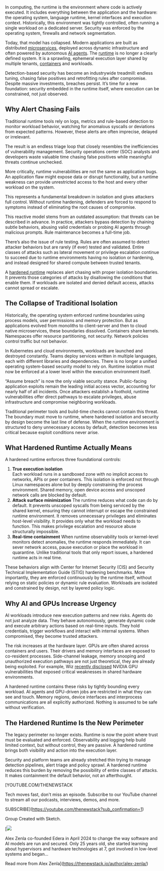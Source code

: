 In computing, the runtime is the environment where code is actively executed. It includes everything between the application and the hardware: the operating system, language runtime, kernel interfaces and execution context. Historically, this environment was tightly controlled, often running a single workload on a dedicated server. Security was enforced by the operating system, firewalls and network segmentation.

Today, that model has collapsed. Modern applications are built as distributed [microservices](https://thenewstack.io/microservices/), deployed across dynamic infrastructure and often powered by autonomous [AI agents](https://thenewstack.io/ai-agents-a-comprehensive-introduction-for-developers/). The [runtime](https://thenewstack.io/cloud-native/the-cloud-native-landscape-the-runtime-layer-explained/) is no longer a clearly defined system. It is a sprawling, ephemeral execution layer shared by multiple tenants, [containers](https://thenewstack.io/introduction-to-containers/) and workloads.

Detection-based security has become an industrywide treadmill: endless tuning, chasing false positives and retrofitting rules after compromise. Despite massive investments, breaches persist. It’s time for a new foundation: security embedded in the runtime itself, where execution can be constrained, not just observed.

## **Why Alert Chasing Fails**

Traditional runtime tools rely on logs, metrics and rule-based detection to monitor workload behavior, watching for anomalous syscalls or deviations from expected patterns. However, these alerts are often imprecise, delayed or irrelevant.

The result is an endless triage loop that closely resembles the inefficiencies of vulnerability management. Security operations center (SOC) analysts and developers waste valuable time chasing false positives while meaningful threats continue unchecked.

More critically, runtime vulnerabilities are not the same as application bugs. An application flaw might expose data or disrupt functionality, but a runtime weakness can provide unrestricted access to the host and every other workload on the system.

This represents a fundamental breakdown in isolation and gives attackers full control. Without runtime hardening, defenders are forced to respond to symptoms instead of eliminating the root causes of compromise.

This reactive model stems from an outdated assumption: that threats can be described in advance. In practice, attackers bypass detection by chaining subtle behaviors, abusing valid credentials or probing AI agents through malicious prompts. Rule maintenance becomes a full-time job.

There’s also the issue of rule testing. Rules are often assumed to detect attacker behaviors but are rarely (if ever) tested and validated. Entire classes of attacks such as lateral movement or privilege escalation continue to succeed due to runtime environments having no isolation or hardening, and instead designed for shared compute between trusted tenants.

A [hardened runtime](https://edera.dev/stories/hardened-runtime-standard-for-ai-and-app-security) replaces alert chasing with proper isolation boundaries. It prevents those categories of attacks by disallowing the conditions that enable them. If workloads are isolated and denied default access, attacks cannot spread or escalate.

## **The Collapse of Traditional Isolation**

Historically, the operating system enforced runtime boundaries using process models, user permissions and memory protection. But as applications evolved from monoliths to client-server and then to cloud native microservices, these boundaries dissolved. Containers share kernels. Namespaces offer resource partitioning, not security. Network policies control traffic but not behavior.

In Kubernetes and cloud environments, workloads are launched and destroyed constantly. Teams deploy services written in multiple languages, each with different libraries and dependencies. There is no longer a unified operating system-based security model to rely on. Runtime isolation must now be enforced at a lower level within the execution environment itself.

“Assume breach” is now the only viable security stance. Public-facing application exploits remain the leading initial access vector, accounting for nearly half of all incidents. Once attackers establish a foothold, runtime vulnerabilities offer direct pathways to escalate privileges, abuse infrastructure and compromise neighboring workloads.

Traditional perimeter tools and build-time checks cannot contain this threat. The boundary must move to runtime, where hardened isolation and security by design become the last line of defense. When the runtime environment is structured to deny unnecessary access by default, detection becomes less critical because exploit conditions never arise.

## **What Hardened Runtime Actually Means**

A hardened runtime enforces three foundational controls:

1. **True execution isolation**  
   Each workload runs in a sandboxed zone with no implicit access to networks, APIs or peer containers. This isolation is enforced not through Linux namespaces alone but by deeply constraining the process environment. Shared memory, open device access and unscoped network calls are blocked by default.
2. **Attack surface minimization** The runtime reduces what code can do by default. It prevents unscoped syscalls from being serviced by the shared kernel, ensuring they cannot interrupt or escape the constrained runtime environment. It removes unnecessary privileges and eliminates host-level visibility. It provides only what the workload needs to function. This makes privilege escalation and resource abuse structurally impossible.
3. **Real-time containment** When runtime observability tools or kernel-level monitors detect anomalies, the runtime responds immediately. It can sever network access, pause execution or place the workload in quarantine. Unlike traditional tools that only report issues, a hardened runtime acts in real time.

These behaviors align with Center for Internet Security (CIS) and Security Technical Implementation Guide (STIG) hardening benchmarks. More importantly, they are enforced continuously by the runtime itself, without relying on static policies or dynamic rule evaluation. Workloads are isolated and constrained by design, not by layered policy logic.

## **Why AI and GPUs Increase Urgency**

AI workloads introduce new execution patterns and new risks. Agents do not just analyze data. They behave autonomously, generate dynamic code and execute arbitrary actions based on real-time inputs. They hold credentials, trigger workflows and interact with internal systems. When compromised, they become trusted attackers.

The risk increases at the hardware layer. GPUs are often shared across containers and users. Their drivers and memory interfaces are exposed to co-resident processes. Side-channel leakage, memory snooping and unauthorized execution pathways are not just theoretical, they are already being exploited. For example, Wiz [recently disclosed](https://edera.dev/stories/how-edera-eliminates-cve-2025-23266-container-escapes) NVIDIA GPU vulnerabilities that exposed critical weaknesses in shared hardware environments.

A hardened runtime contains these risks by tightly bounding every workload. AI agents and GPU-driven jobs are restricted in what they can see and touch. Memory regions, device interfaces and interprocess communications are all explicitly authorized. Nothing is assumed to be safe without verification.

## **The Hardened Runtime Is the New Perimeter**

The legacy perimeter no longer exists. Runtime is now the point where trust must be evaluated and enforced. Observability and logging help build limited context, but without control, they are passive. A hardened runtime brings both visibility and action into the execution layer.

Security and platform teams are already stretched thin trying to manage detection pipelines, alert triage and policy sprawl. A hardened runtime reduces this burden by removing the possibility of entire classes of attacks. It makes containment the default behavior, not an afterthought.

[YOUTUBE.COM/THENEWSTACK

Tech moves fast, don't miss an episode. Subscribe to our YouTube
channel to stream all our podcasts, interviews, demos, and more.

SUBSCRIBE](https://youtube.com/thenewstack?sub_confirmation=1)

Group
Created with Sketch.

[![](https://cdn.thenewstack.io/media/2025/05/26e13196-alexzenla.jpg)

Alex Zenla co-founded Edera in April 2024 to change the way software and AI models are run and secured. Only 25 years old, she started learning about hypervisors and hardware technologies at 7, got involved in low-level systems and began...

Read more from Alex Zenla](https://thenewstack.io/author/alex-zenla/)